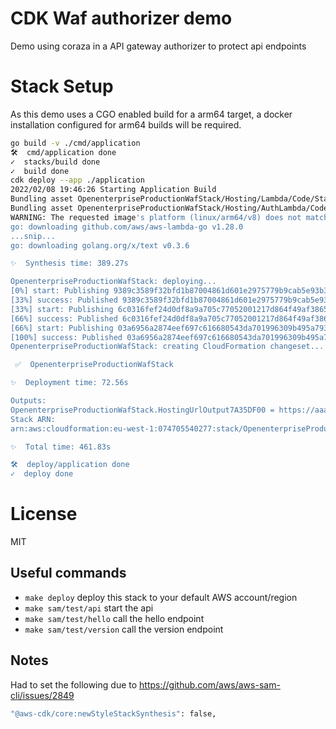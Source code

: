 # CDK Waf authorizer demo

Demo using coraza in a API gateway authorizer to protect api endpoints

# Stack Setup

As this demo uses a CGO enabled build for a arm64 target, a docker installation configured for arm64 builds will be required.

```bash
go build -v ./cmd/application
🛠️  cmd/application done
✓  stacks/build done
✓  build done
cdk deploy --app ./application
2022/02/08 19:46:26 Starting Application Build
Bundling asset OpenenterpriseProductionWafStack/Hosting/Lambda/Code/Stage...
Bundling asset OpenenterpriseProductionWafStack/Hosting/AuthLambda/Code/Stage...
WARNING: The requested image's platform (linux/arm64/v8) does not match the detected host platform (linux/amd64) and no specific platform was requested
go: downloading github.com/aws/aws-lambda-go v1.28.0
...snip...
go: downloading golang.org/x/text v0.3.6

✨  Synthesis time: 389.27s

OpenenterpriseProductionWafStack: deploying...
[0%] start: Publishing 9389c3589f32bfd1b87004861d601e2975779b9cab5e93b343b6ce714f1be21b:current
[33%] success: Published 9389c3589f32bfd1b87004861d601e2975779b9cab5e93b343b6ce714f1be21b:current
[33%] start: Publishing 6c0316fef24d0df8a9a705c77052001217d864f49af386539d01df54618cd131:current
[66%] success: Published 6c0316fef24d0df8a9a705c77052001217d864f49af386539d01df54618cd131:current
[66%] start: Publishing 03a6956a2874eef697c616680543da701996309b495a79361634bb7569687fd6:current
[100%] success: Published 03a6956a2874eef697c616680543da701996309b495a79361634bb7569687fd6:current
OpenenterpriseProductionWafStack: creating CloudFormation changeset...

 ✅  OpenenterpriseProductionWafStack

✨  Deployment time: 72.56s

Outputs:
OpenenterpriseProductionWafStack.HostingUrlOutput7A35DF00 = https://aaaaaaaaa.execute-api.eu-west-1.amazonaws.com/
Stack ARN:
arn:aws:cloudformation:eu-west-1:074705540277:stack/OpenenterpriseProductionWafStack/d6550f30-867f-11ec-98f3-0a8ba53abf81

✨  Total time: 461.83s

🛠️  deploy/application done
✓  deploy done
```

# License

MIT

## Useful commands

 * `make deploy`            deploy this stack to your default AWS account/region
 * `make sam/test/api`      start the api
 * `make sam/test/hello`    call the hello endpoint
 * `make sam/test/version`  call the version endpoint

## Notes

Had to set the following due to https://github.com/aws/aws-sam-cli/issues/2849

```bash
"@aws-cdk/core:newStyleStackSynthesis": false,
```


